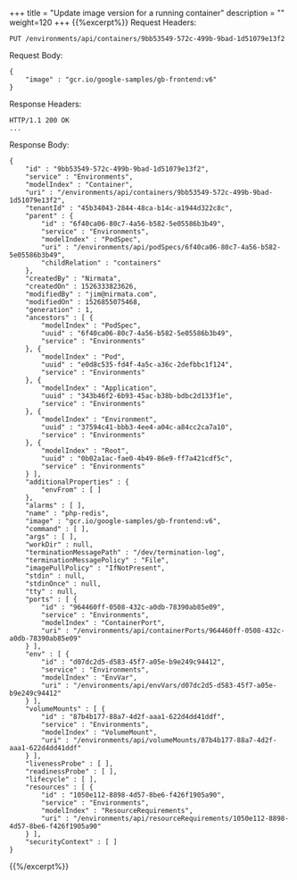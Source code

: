 +++
title = "Update image version for a running container"
description = ""
weight=120
+++
{{%excerpt%}}
Request Headers:

    PUT /environments/api/containers/9bb53549-572c-499b-9bad-1d51079e13f2

Request Body:

    {
        "image" : "gcr.io/google-samples/gb-frontend:v6"
    }

Response Headers:

    HTTP/1.1 200 OK
    ...

Response Body:

    {
        "id" : "9bb53549-572c-499b-9bad-1d51079e13f2",
        "service" : "Environments",
        "modelIndex" : "Container",
        "uri" : "/environments/api/containers/9bb53549-572c-499b-9bad-1d51079e13f2",
        "tenantId" : "45b34043-2844-48ca-b14c-a1944d322c8c",
        "parent" : {
            "id" : "6f40ca06-80c7-4a56-b582-5e05586b3b49",
            "service" : "Environments",
            "modelIndex" : "PodSpec",
            "uri" : "/environments/api/podSpecs/6f40ca06-80c7-4a56-b582-5e05586b3b49",
            "childRelation" : "containers"
        },
        "createdBy" : "Nirmata",
        "createdOn" : 1526333823626,
        "modifiedBy" : "jim@nirmata.com",
        "modifiedOn" : 1526855075468,
        "generation" : 1,
        "ancestors" : [ {
            "modelIndex" : "PodSpec",
            "uuid" : "6f40ca06-80c7-4a56-b582-5e05586b3b49",
            "service" : "Environments"
        }, {
            "modelIndex" : "Pod",
            "uuid" : "e0d8c535-fd4f-4a5c-a36c-2defbbc1f124",
            "service" : "Environments"
        }, {
            "modelIndex" : "Application",
            "uuid" : "343b46f2-6b93-45ac-b38b-bdbc2d133f1e",
            "service" : "Environments"
        }, {
            "modelIndex" : "Environment",
            "uuid" : "37594c41-bbb3-4ee4-a04c-a84cc2ca7a10",
            "service" : "Environments"
        }, {
            "modelIndex" : "Root",
            "uuid" : "0b02a1ac-fae0-4b49-86e9-ff7a421cdf5c",
            "service" : "Environments"
        } ],
        "additionalProperties" : {
            "envFrom" : [ ]
        },
        "alarms" : [ ],
        "name" : "php-redis",
        "image" : "gcr.io/google-samples/gb-frontend:v6",
        "command" : [ ],
        "args" : [ ],
        "workDir" : null,
        "terminationMessagePath" : "/dev/termination-log",
        "terminationMessagePolicy" : "File",
        "imagePullPolicy" : "IfNotPresent",
        "stdin" : null,
        "stdinOnce" : null,
        "tty" : null,
        "ports" : [ {
            "id" : "964460ff-0508-432c-a0db-78390ab85e09",
            "service" : "Environments",
            "modelIndex" : "ContainerPort",
            "uri" : "/environments/api/containerPorts/964460ff-0508-432c-a0db-78390ab85e09"
        } ],
        "env" : [ {
            "id" : "d07dc2d5-d583-45f7-a05e-b9e249c94412",
            "service" : "Environments",
            "modelIndex" : "EnvVar",
            "uri" : "/environments/api/envVars/d07dc2d5-d583-45f7-a05e-b9e249c94412"
        } ],
        "volumeMounts" : [ {
            "id" : "87b4b177-88a7-4d2f-aaa1-622d4dd41ddf",
            "service" : "Environments",
            "modelIndex" : "VolumeMount",
            "uri" : "/environments/api/volumeMounts/87b4b177-88a7-4d2f-aaa1-622d4dd41ddf"
        } ],
        "livenessProbe" : [ ],
        "readinessProbe" : [ ],
        "lifecycle" : [ ],
        "resources" : [ {
            "id" : "1050e112-8898-4d57-8be6-f426f1905a90",
            "service" : "Environments",
            "modelIndex" : "ResourceRequirements",
            "uri" : "/environments/api/resourceRequirements/1050e112-8898-4d57-8be6-f426f1905a90"
        } ],
        "securityContext" : [ ]
    }
{{%/excerpt%}}
